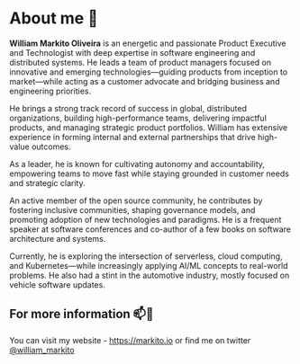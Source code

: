 # About me 📃

**William Markito Oliveira** is an energetic and passionate Product Executive and Technologist with deep expertise in software engineering and distributed systems. He leads a team of product managers focused on innovative and emerging technologies—guiding products from inception to market—while acting as a customer advocate and bridging business and engineering priorities.

He brings a strong track record of success in global, distributed organizations, building high-performance teams, delivering impactful products, and managing strategic product portfolios. William has extensive experience in forming internal and external partnerships that drive high-value outcomes.

As a leader, he is known for cultivating autonomy and accountability, empowering teams to move fast while staying grounded in customer needs and strategic clarity.

An active member of the open source community, he contributes by fostering inclusive communities, shaping governance models, and promoting adoption of new technologies and paradigms. He is a frequent speaker at software conferences and co-author of a few books on software architecture and systems.

Currently, he is exploring the intersection of serverless, cloud computing, and Kubernetes—while increasingly applying AI/ML concepts to real-world problems. He also had a stint in the automotive industry, mostly focused on vehicle software updates.


## For more information 📫💬

You can visit my website - https://markito.io or find me on twitter [@william_markito](https://twitter.com/william_markito)

<!-- ![My github stats](https://github-readme-stats.vercel.app/api?username=mchmarny&show_icons=true) -->

<!--
**markito/markito** is a ✨ _special_ ✨ repository because its `README.md` (this file) appears on your GitHub profile.

Here are some ideas to get you started:

- 🔭 I’m currently working on ...
- 🌱 I’m currently learning ...
- 👯 I’m looking to collaborate on ...
- 🤔 I’m looking for help with ...
- 💬 Ask me about ...
- 📫 How to reach me: ...
- 😄 Pronouns: ...
- ⚡ Fun fact: ...
-->
